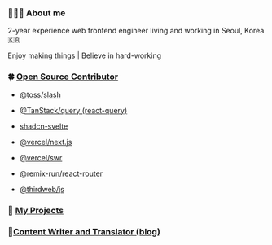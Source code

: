 ### 🙋🏻‍♂️ About me
2-year experience web frontend engineer living and working in Seoul, Korea 🇰🇷

Enjoy making things | Believe in hard-working

### 🍀 [Open Source Contributor](https://github.com/saul-atomrigs/open-source-contributions)

- [@toss/slash](https://github.com/toss/slash/pulls?q=is%3Apr+is%3Aclosed+author%3Asaul-atomrigs)

- [@TanStack/query (react-query)](https://github.com/TanStack/query/pulls?q=is%3Apr+author%3Asaul-atomrigs+is%3Aclosed)

- [shadcn-svelte](https://github.com/huntabyte/shadcn-svelte/pulls?q=is%3Apr+is%3Aclosed+author%3Asaul-atomrigs)

- [@vercel/next.js](https://github.com/vercel/next.js/pull/63355)

- [@vercel/swr](https://github.com/vercel/swr/pull/2915)

- [@remix-run/react-router](https://github.com/remix-run/react-router/pull/11414)

- [@thirdweb/js](https://github.com/thirdweb-dev/js/issues/2296)

### 🌈 [My Projects](https://sollee-dev.notion.site/0066c9b8cfa04a7abbb4277ce8b63181)

### 📔[Content Writer and Translator (blog)](https://dev.to/solleedata)

